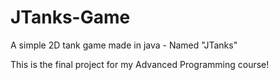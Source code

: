 # JTanks-Game
A simple 2D tank game made in java - Named "JTanks"

This is the final project for my Advanced Programming course!
